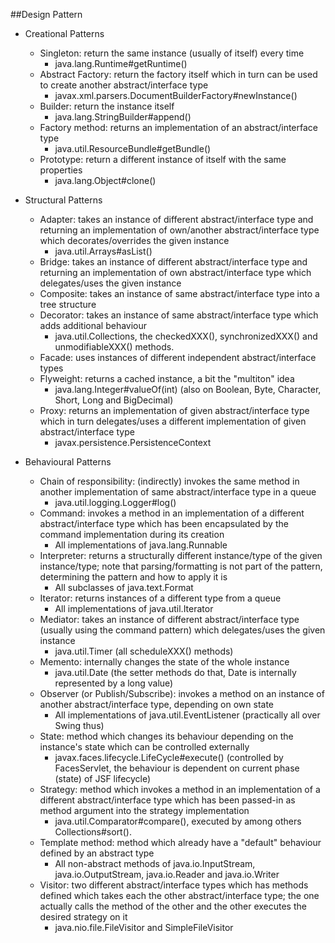 ##Design Pattern

- Creational Patterns
    - Singleton: return the same instance (usually of itself) every time 
        - java.lang.Runtime#getRuntime()
    - Abstract Factory: return the factory itself which in turn can be used to create another abstract/interface type
        - javax.xml.parsers.DocumentBuilderFactory#newInstance()
    - Builder: return the instance itself
        - java.lang.StringBuilder#append()
    - Factory method: returns an implementation of an abstract/interface type
        - java.util.ResourceBundle#getBundle()
    - Prototype: return a different instance of itself with the same properties
        - java.lang.Object#clone()
    
- Structural Patterns
    - Adapter: takes an instance of different abstract/interface type and returning an implementation of own/another abstract/interface type which decorates/overrides the given instance
        - java.util.Arrays#asList()
    - Bridge: takes an instance of different abstract/interface type and returning an implementation of own abstract/interface type which delegates/uses the given instance
    - Composite: takes an instance of same abstract/interface type into a tree structure
    - Decorator: takes an instance of same abstract/interface type which adds additional behaviour
        - java.util.Collections, the checkedXXX(), synchronizedXXX() and unmodifiableXXX() methods.
    - Facade: uses instances of different independent abstract/interface types
    - Flyweight: returns a cached instance, a bit the "multiton" idea
        - java.lang.Integer#valueOf(int) (also on Boolean, Byte, Character, Short, Long and BigDecimal)
    - Proxy: returns an implementation of given abstract/interface type which in turn delegates/uses a different implementation of given abstract/interface type
        - javax.persistence.PersistenceContext
        
- Behavioural Patterns
    - Chain of responsibility: (indirectly) invokes the same method in another implementation of same abstract/interface type in a queue
        - java.util.logging.Logger#log()
    - Command: invokes a method in an implementation of a different abstract/interface type which has been encapsulated by the command implementation during its creation
        - All implementations of java.lang.Runnable
    - Interpreter: returns a structurally different instance/type of the given instance/type; note that parsing/formatting is not part of the pattern, determining the pattern and how to apply it is
        - All subclasses of java.text.Format
    - Iterator: returns instances of a different type from a queue
        - All implementations of java.util.Iterator
    - Mediator: takes an instance of different abstract/interface type (usually using the command pattern) which delegates/uses the given instance
        - java.util.Timer (all scheduleXXX() methods)
    - Memento: internally changes the state of the whole instance
        - java.util.Date (the setter methods do that, Date is internally represented by a long value)
    - Observer (or Publish/Subscribe): invokes a method on an instance of another abstract/interface type, depending on own state
        - All implementations of java.util.EventListener (practically all over Swing thus)
    - State: method which changes its behaviour depending on the instance's state which can be controlled externally
        - javax.faces.lifecycle.LifeCycle#execute() (controlled by FacesServlet, the behaviour is dependent on current phase (state) of JSF lifecycle)
    - Strategy: method which invokes a method in an implementation of a different abstract/interface type which has been passed-in as method argument into the strategy implementation
        - java.util.Comparator#compare(), executed by among others Collections#sort().
    - Template method: method which already have a "default" behaviour defined by an abstract type
        - All non-abstract methods of java.io.InputStream, java.io.OutputStream, java.io.Reader and java.io.Writer
    - Visitor: two different abstract/interface types which has methods defined which takes each the other abstract/interface type; the one actually calls the method of the other and the other executes the desired strategy on it
        - java.nio.file.FileVisitor and SimpleFileVisitor